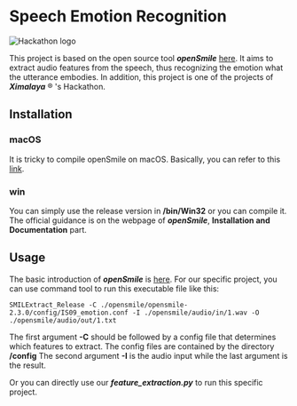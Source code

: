 # Speech Emotion Recognition
![Hackathon logo](https://timgsa.baidu.com/timg?image&quality=80&size=b9999_10000&sec=1560831611&di=22db538d48595890560224f8d692d7ed&imgtype=jpg&er=1&src=http%3A%2F%2Fphotocdn.sohu.com%2F20151105%2Fmp39895639_1446700026815_5.jpeg)

This project is based on the open source tool ***openSmile*** [here](https://www.audeering.com/opensmile/). It aims to extract audio features from the speech, thus recognizing the emotion what the utterance embodies. In addition, this project is one of the projects of ***Ximalaya*** ® 's Hackathon.

## Installation

### macOS

It is tricky to compile openSmile on macOS. Basically, you can refer to this [link](https://blog.csdn.net/weixin_42120869/article/details/80837216).

### win

You can simply use the release version in **/bin/Win32** or you can compile it. The official guidance is on the webpage of ***openSmile***, **Installation and Documentation** part.

## Usage

The basic introduction of ***openSmile*** is [here](https://blog.csdn.net/lccever/article/details/78621892). 
For our specific project, you can use command tool to run this executable file like this:

```
SMILExtract_Release -C ./opensmile/opensmile-2.3.0/config/IS09_emotion.conf -I ./opensmile/audio/in/1.wav -O ./opensmile/audio/out/1.txt
```

The first argument **-C** should be followed by a config file that determines which features to extract. The config files are contained by the directory **/config** The second argument **-I** is the audio input while the last argument is the result.

Or you can directly use our ***feature_extraction.py*** to run this specific project.
